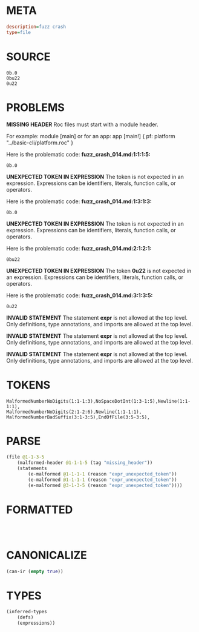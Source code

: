 # META
~~~ini
description=fuzz crash
type=file
~~~
# SOURCE
~~~roc
0b.0
0bu22
0u22
~~~
# PROBLEMS
**MISSING HEADER**
Roc files must start with a module header.

For example:
        module [main]
or for an app:
        app [main!] { pf: platform "../basic-cli/platform.roc" }

Here is the problematic code:
**fuzz_crash_014.md:1:1:1:5:**
```roc
0b.0
```


**UNEXPECTED TOKEN IN EXPRESSION**
The token  is not expected in an expression.
Expressions can be identifiers, literals, function calls, or operators.

Here is the problematic code:
**fuzz_crash_014.md:1:3:1:3:**
```roc
0b.0
```


**UNEXPECTED TOKEN IN EXPRESSION**
The token  is not expected in an expression.
Expressions can be identifiers, literals, function calls, or operators.

Here is the problematic code:
**fuzz_crash_014.md:2:1:2:1:**
```roc
0bu22
```


**UNEXPECTED TOKEN IN EXPRESSION**
The token **0u22** is not expected in an expression.
Expressions can be identifiers, literals, function calls, or operators.

Here is the problematic code:
**fuzz_crash_014.md:3:1:3:5:**
```roc
0u22
```


**INVALID STATEMENT**
The statement **expr** is not allowed at the top level.
Only definitions, type annotations, and imports are allowed at the top level.

**INVALID STATEMENT**
The statement **expr** is not allowed at the top level.
Only definitions, type annotations, and imports are allowed at the top level.

**INVALID STATEMENT**
The statement **expr** is not allowed at the top level.
Only definitions, type annotations, and imports are allowed at the top level.

# TOKENS
~~~zig
MalformedNumberNoDigits(1:1-1:3),NoSpaceDotInt(1:3-1:5),Newline(1:1-1:1),
MalformedNumberNoDigits(2:1-2:6),Newline(1:1-1:1),
MalformedNumberBadSuffix(3:1-3:5),EndOfFile(3:5-3:5),
~~~
# PARSE
~~~clojure
(file @1-1-3-5
	(malformed-header @1-1-1-5 (tag "missing_header"))
	(statements
		(e-malformed @1-1-1-1 (reason "expr_unexpected_token"))
		(e-malformed @1-1-1-1 (reason "expr_unexpected_token"))
		(e-malformed @3-1-3-5 (reason "expr_unexpected_token"))))
~~~
# FORMATTED
~~~roc



~~~
# CANONICALIZE
~~~clojure
(can-ir (empty true))
~~~
# TYPES
~~~clojure
(inferred-types
	(defs)
	(expressions))
~~~